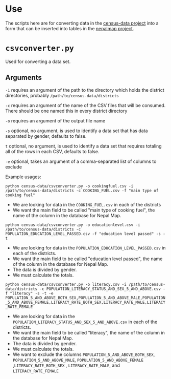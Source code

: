 # Use

The scripts here are for converting data in the [census-data project](https://github.com/Code4Nepal/census-data) into a form that can be inserted into tables in the [nepalmap project](https://github.com/Code4Nepal/nepalmap_app).

# `csvconverter.py`

Used for converting a data set. 

## Arguments
`-i` requires an argument of the path to the directory which holds the district directories, probably `/path/to/census-data/districts`

`-c` requires an argument of the name of the CSV files that will be consumed. There should be one named this in every district directory

`-o` requires an argument of the output file name

`-s` optional, no argument, is used to identify a data set that has data separated by gender, defaults to false.

`t` optional, no argument, is used to identify a data set that requires totaling all of the rows in each CSV, defaults to false.

`-e` optional, takes an argument of a comma-separated list of columns to exclude


Example usages:

`python census-data/csvconverter.py -o cookingfuel.csv -i /path/to/census-data/districts -c COOKING_FUEL.csv -f "main type of cooking fuel"`

* We are looking for data in the `COOKING_FUEL.csv` in each of the districts
* We want the main field to be called "main type of cooking fuel", the name of the column in the database for Nepal Map.

`python census-data/csvconverter.py -o educationlevel.csv -i /path/to/census-data/districts -c POPULATION_EDUCATION_LEVEL_PASSED.csv -f "education level passed" -s -t`

* We are looking for data in the `POPULATION_EDUCATION_LEVEL_PASSED.csv` in each of the districts. 
* We want the main field to be called "education level passed", the name of the column in the database for Nepal Map. 
* The data is divided by gender.
* We must calculate the totals.

`python census-data/csvconverter.py -o literacy.csv -i /path/to/census-data/districts -c POPULATION_LITERACY_STATUS_AND_SEX_5_AND_ABOVE.csv -f "literacy" -s -t -e POPULATION_5_AND_ABOVE_BOTH_SEX,POPULATION_5_AND_ABOVE_MALE,POPULATION_5_AND_ABOVE_FEMALE,LITERACY_RATE_BOTH_SEX,LITERACY_RATE_MALE,LITERACY_RATE_FEMALE`

* We are looking for data in the `POPULATION_LITERACY_STATUS_AND_SEX_5_AND_ABOVE.csv` in each of the districts.
* We want the main field to be called "literacy", the name of the column in the database for Nepal Map. 
* The data is divided by gender.
* We must calculate the totals.
* We want to exclude the columns `POPULATION_5_AND_ABOVE_BOTH_SEX`, `POPULATION_5_AND_ABOVE_MALE`, `POPULATION_5_AND_ABOVE_FEMALE` ,`LITERACY_RATE_BOTH_SEX` , `LITERACY_RATE_MALE`, and `LITERACY_RATE_FEMALE`
